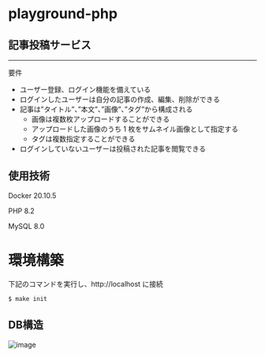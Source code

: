 # playground-php

## 記事投稿サービス

---

要件

- ユーザー登録、ログイン機能を備えている
- ログインしたユーザーは自分の記事の作成、編集、削除ができる
- 記事は”タイトル”、”本文”、”画像”、”タグ”から構成される
  - 画像は複数枚アップロードすることができる
  - アップロードした画像のうち 1 枚をサムネイル画像として指定する
  - タグは複数指定することができる
- ログインしていないユーザーは投稿された記事を閲覧できる

## 使用技術

Docker 20.10.5

PHP 8.2

MySQL 8.0

# 環境構築

下記のコマンドを実行し、http://localhost に接続

```
$ make init
```

## DB構造

![image](https://github.com/012xx/playground-php/assets/79149878/29c90693-087e-410b-ac7e-1652baa3c0ff)


